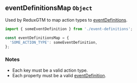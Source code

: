 ## eventDefinitionsMap `Object`
Used by ReduxGTM to map action types to [eventDefinitions](docs/event-definition.md).

```js
import { someEventDefinition } from './event-definitions';

const eventDefinitionsMap = {
  'SOME_ACTION_TYPE': someEventDefinition,
};
```

### Notes
 - Each key must be a valid action type.
 - Each property must be a valid [eventDefinition](docs/event-definition.md).
